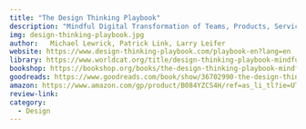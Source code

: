 ```yaml
---
title: "The Design Thinking Playbook"
description: "Mindful Digital Transformation of Teams, Products, Services, Businesses and Ecosystemss"
img: design-thinking-playbook.jpg
author:   Michael Lewrick, Patrick Link, Larry Leifer
website: https://www.design-thinking-playbook.com/playbook-en?lang=en
library: https://www.worldcat.org/title/design-thinking-playbook-mindful-digital-transformation-of-teams-products-services-businesses-and-ecosystems/oclc/1033921673?loc=
bookshop: https://bookshop.org/books/the-design-thinking-playbook-mindful-digital-transformation-of-teams-products-services-businesses-and-ecosystems/9781119467472
goodreads: https://www.goodreads.com/book/show/36702990-the-design-thinking-playbook
amazon: https://www.amazon.com/gp/product/B084YZCS4H/ref=as_li_tl?ie=UTF8&tag=govfresh-20&camp=1789&creative=9325&linkCode=as2&creativeASIN=B084YZCS4H&linkId=95421e972d6b6140de1da0919bca09ca
review-link: 
category:
  - Design
---
```



